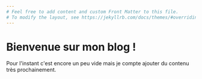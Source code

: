 ```yaml
---
# Feel free to add content and custom Front Matter to this file.
# To modify the layout, see https://jekyllrb.com/docs/themes/#overriding-theme-defaults
---
```


# Bienvenue sur mon blog !

Pour l'instant c'est encore un peu vide mais je compte ajouter du contenu très prochainement.
